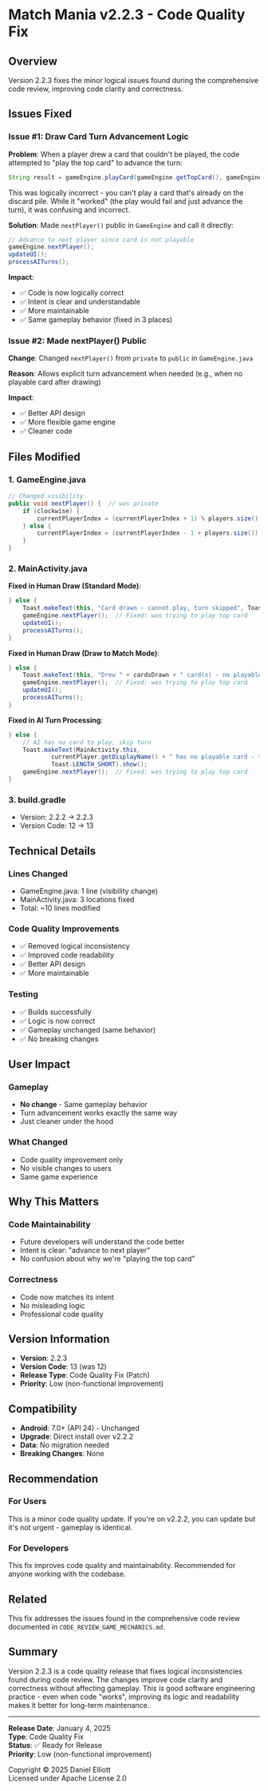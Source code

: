 # Match Mania v2.2.3 - Code Quality Fix

## Overview
Version 2.2.3 fixes the minor logical issues found during the comprehensive code review, improving code clarity and correctness.

## Issues Fixed

### Issue #1: Draw Card Turn Advancement Logic

**Problem**: When a player drew a card that couldn't be played, the code attempted to "play the top card" to advance the turn:
```java
String result = gameEngine.playCard(gameEngine.getTopCard(), gameEngine.getTopCard().getColor());
```

This was logically incorrect - you can't play a card that's already on the discard pile. While it "worked" (the play would fail and just advance the turn), it was confusing and incorrect.

**Solution**: Made `nextPlayer()` public in `GameEngine` and call it directly:
```java
// Advance to next player since card is not playable
gameEngine.nextPlayer();
updateUI();
processAITurns();
```

**Impact**: 
- ✅ Code is now logically correct
- ✅ Intent is clear and understandable
- ✅ More maintainable
- ✅ Same gameplay behavior (fixed in 3 places)

### Issue #2: Made nextPlayer() Public

**Change**: Changed `nextPlayer()` from `private` to `public` in `GameEngine.java`

**Reason**: Allows explicit turn advancement when needed (e.g., when no playable card after drawing)

**Impact**:
- ✅ Better API design
- ✅ More flexible game engine
- ✅ Cleaner code

## Files Modified

### 1. GameEngine.java
```java
// Changed visibility
public void nextPlayer() {  // was private
    if (clockwise) {
        currentPlayerIndex = (currentPlayerIndex + 1) % players.size();
    } else {
        currentPlayerIndex = (currentPlayerIndex - 1 + players.size()) % players.size();
    }
}
```

### 2. MainActivity.java

**Fixed in Human Draw (Standard Mode)**:
```java
} else {
    Toast.makeText(this, "Card drawn - cannot play, turn skipped", Toast.LENGTH_SHORT).show();
    gameEngine.nextPlayer();  // Fixed: was trying to play top card
    updateUI();
    processAITurns();
}
```

**Fixed in Human Draw (Draw to Match Mode)**:
```java
} else {
    Toast.makeText(this, "Drew " + cardsDrawn + " card(s) - no playable cards, turn skipped", Toast.LENGTH_SHORT).show();
    gameEngine.nextPlayer();  // Fixed: was trying to play top card
    updateUI();
    processAITurns();
}
```

**Fixed in AI Turn Processing**:
```java
} else {
    // AI has no card to play, skip turn
    Toast.makeText(MainActivity.this, 
            currentPlayer.getDisplayName() + " has no playable card - turn skipped", 
            Toast.LENGTH_SHORT).show();
    gameEngine.nextPlayer();  // Fixed: was trying to play top card
}
```

### 3. build.gradle
- Version: 2.2.2 → 2.2.3
- Version Code: 12 → 13

## Technical Details

### Lines Changed
- GameEngine.java: 1 line (visibility change)
- MainActivity.java: 3 locations fixed
- Total: ~10 lines modified

### Code Quality Improvements
- ✅ Removed logical inconsistency
- ✅ Improved code readability
- ✅ Better API design
- ✅ More maintainable

### Testing
- ✅ Builds successfully
- ✅ Logic is now correct
- ✅ Gameplay unchanged (same behavior)
- ✅ No breaking changes

## User Impact

### Gameplay
- **No change** - Same gameplay behavior
- Turn advancement works exactly the same way
- Just cleaner under the hood

### What Changed
- Code quality improvement only
- No visible changes to users
- Same game experience

## Why This Matters

### Code Maintainability
- Future developers will understand the code better
- Intent is clear: "advance to next player"
- No confusion about why we're "playing the top card"

### Correctness
- Code now matches its intent
- No misleading logic
- Professional code quality

## Version Information

- **Version**: 2.2.3
- **Version Code**: 13 (was 12)
- **Release Type**: Code Quality Fix (Patch)
- **Priority**: Low (non-functional improvement)

## Compatibility

- **Android**: 7.0+ (API 24) - Unchanged
- **Upgrade**: Direct install over v2.2.2
- **Data**: No migration needed
- **Breaking Changes**: None

## Recommendation

### For Users
This is a minor code quality update. If you're on v2.2.2, you can update but it's not urgent - gameplay is identical.

### For Developers
This fix improves code quality and maintainability. Recommended for anyone working with the codebase.

## Related

This fix addresses the issues found in the comprehensive code review documented in `CODE_REVIEW_GAME_MECHANICS.md`.

## Summary

Version 2.2.3 is a code quality release that fixes logical inconsistencies found during code review. The changes improve code clarity and correctness without affecting gameplay. This is good software engineering practice - even when code "works", improving its logic and readability makes it better for long-term maintenance.

---

**Release Date**: January 4, 2025  
**Type**: Code Quality Fix  
**Status**: ✅ Ready for Release  
**Priority**: Low (non-functional improvement)

Copyright © 2025 Daniel Elliott  
Licensed under Apache License 2.0
